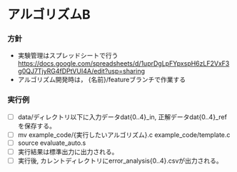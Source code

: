 # アルゴリズムB

### 方針
- 実験管理はスプレッドシートで行う
https://docs.google.com/spreadsheets/d/1uprDgLpFYpxspH6zLF2VxF3g0QJ7TjyRG4fDPtVUI4A/edit?usp=sharing
- アルゴリズム開発時は， {名前}/featureブランチで作業する


### 実行例
- [ ] data/ディレクトリ以下に入力データdat{0..4}_in, 正解データdat{0..4}_refを保存する。
- [ ] mv example_code/{実行したいアルゴリズム}.c example_code/template.c
- [ ] source evaluate_auto.s
- [ ] 実行結果は標準出力に出力される。
- [ ] 実行後, カレントディレクトリにerror_analysis{0..4}.csvが出力される。
